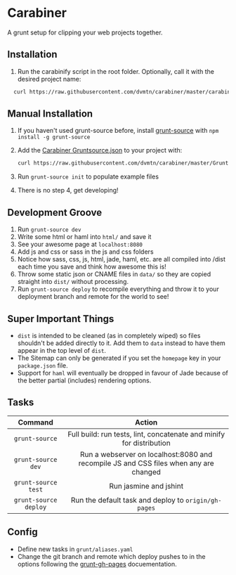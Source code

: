 Carabiner
=========
A grunt setup for clipping your web projects together.

Installation
------------
1. Run the carabinify script in the root folder. Optionally, call it with the desired project name:
```bash
  curl https://raw.githubusercontent.com/dvmtn/carabiner/master/carabinify | bash /dev/stdin my_project_name
```

Manual Installation
-------------------
1. If you haven't used grunt-source before, install [grunt-source](https://www.npmjs.org/package/grunt-source) with `npm install -g grunt-source`
2. Add the  [Carabiner Gruntsource.json](https://github.com/dvmtn/carabiner/blob/master/Gruntsource.json.example) to your project with:

    ```bash
    curl https://raw.githubusercontent.com/dvmtn/carabiner/master/Gruntsource.json.example > Gruntsource.json
    ```
3. Run `grunt-source init` to populate example files
4. There is no step 4, get developing!

Development Groove
------------------
1. Run `grunt-source dev`
2. Write some html or haml into `html/` and save it
3. See your awesome page at `localhost:8080`
4. Add js and css or sass in the js and css folders
5. Notice how sass, css, js, html, jade, haml, etc. are all compiled into /dist each time you save and think how awesome this is!
6. Throw some static json or CNAME files in `data/` so they are copied straight into `dist/` without processing.
7. Run `grunt-source deploy` to recompile everything and throw it to your deployment branch and remote for the world to see!

Super Important Things
----------------------
- `dist` is intended to be cleaned (as in completely wiped) so files shouldn't be added directly to it. Add them to `data` instead to have them appear in the top level of `dist`.
- The Sitemap can only be generated if you set the `homepage` key in your `package.json` file.
- Support for `haml` will eventually be dropped in favour of Jade because of the better partial (includes) rendering options.

Tasks
-----
|   Command                 |                                         Action                                        |
|:-------------------------:|:-------------------------------------------------------------------------------------:|
| `grunt-source`            | Full build: run tests, lint, concatenate and minify for distribution                  |
| `grunt-source dev`        | Run a webserver on localhost:8080 and recompile JS and CSS files when any are changed |
| `grunt-source test`       | Run jasmine and jshint                                                                |
| `grunt-source deploy`     | Run the default task and deploy to `origin/gh-pages`                                  |

Config
------
- Define new tasks in `grunt/aliases.yaml`
- Change the git branch and remote which deploy pushes to in the options following the [grunt-gh-pages](https://github.com/tschaub/grunt-gh-pages#optionsrepo) docuementation.
